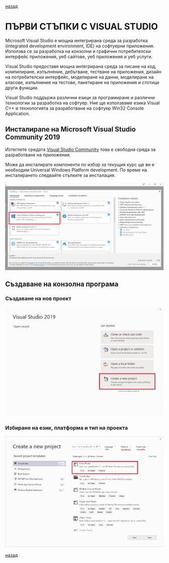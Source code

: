  [назад](CPlusPlusBasic)
 
 # ПЪРВИ СТЪПКИ С VISUAL STUDIO

Microsoft Visual Studio е мощна интегрирана среда за разработка (integrated development environment, IDE) на софтуерни приложения. Използва се за разработка на конзолни и графични потребителски интерфейс приложения, уеб сайтове, уеб приложения и уеб услуги.

Visual Studio предоставя мощна интегрирана среда за писане на код, компилиране, изпълнение, дебъгване, тестване на приложения, дизайн на потребителски интерфейс, моделиране на данни, моделиране на класове, изпълнение на тестове, пакетиране на приложения и стотици други функции.

Visual Studio поддържа различни езици за програмиране и различни технологии за разработка на софтуер. Ние ще използваме езика Visual C++ и технологията за разработване на софтуер Win32 Console Application. 

## Инсталираne на Microsoft Visual Studio Community 2019

Изтеглете средата [Visual Studio Community](https://visualstudio.microsoft.com/vs/community/) това е свободна среда за разработване на приложения.

Може да инсталирате компоненти по избор за текущия курс ще ви е необходим Universal Windows Platform development. По време на инсталирането следвайте стъпките за инсталация.

![vsi.png](image/vsi.png)

## Създаване на конзолна програма

### Създаване на нов проект

![cnp.png](image/cnp.png)

### Избиране на език, платформа и тип на проекта

![sp.png](image/sp.png)

 [назад](CPlusPlusBasic)
